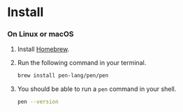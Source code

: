 # Install

### On Linux or macOS

1.  Install [Homebrew](https://brew.sh).
1.  Run the following command in your terminal.

    ```sh
    brew install pen-lang/pen/pen
    ```

1.  You should be able to run a `pen` command in your shell.

    ```sh
    pen --version
    ```
